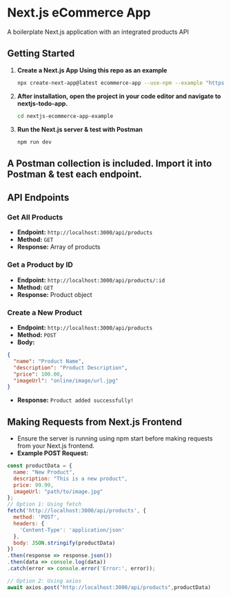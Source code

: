 # Next.js eCommerce App

A boilerplate Next.js application with an integrated products API

## Getting Started

1. **Create a Next.js App Using this repo as an example**
   ```bash
   npx create-next-app@latest ecommerce-app --use-npm --example "https://github.com/dCC-Online/nextjs-ecommerce-app-example"
   
2. **After installation, open the project in your code editor and navigate to nextjs-todo-app.**
   ```bash
   cd nextjs-ecommerce-app-example

2. **Run the Next.js server & test with Postman**
   ```bash
   npm run dev

## A Postman collection is included. Import it into Postman & test each endpoint.

## API Endpoints

### Get All Products

- **Endpoint:** `http://localhost:3000/api/products`
- **Method:** `GET`
- **Response:** Array of products

### Get a Product by ID

- **Endpoint:** `http://localhost:3000/api/products/:id`
- **Method:** `GET`
- **Response:** Product object

### Create a New Product

- **Endpoint:** `http://localhost:3000/api/products`
- **Method:** `POST`
- **Body:**
```json
{
  "name": "Product Name",
  "description": "Product Description",
  "price": 100.00,
  "imageUrl": "online/image/url.jpg"
}
```
- **Response:** `Product added successfully!`

## Making Requests from Next.js Frontend

- Ensure the server is running using npm start before making requests from your Next.js frontend.
- **Example POST Request:**
```javascript
const productData = {
  name: "New Product",
  description: "This is a new product",
  price: 99.99,
  imageUrl: "path/to/image.jpg"
};
// Option 1: Using fetch
fetch('http://localhost:3000/api/products', {
  method: 'POST',
  headers: {
    'Content-Type': 'application/json'
  },
  body: JSON.stringify(productData)
})
.then(response => response.json())
.then(data => console.log(data))
.catch(error => console.error('Error:', error));

// Option 2: Using axios
await axios.post("http://localhost:3000/api/products",productData)
```
